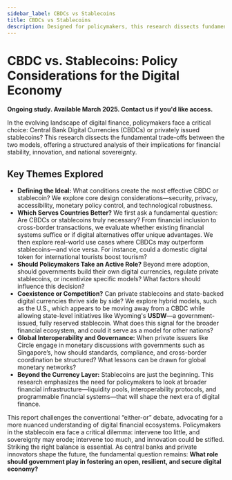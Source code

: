 ```yaml
---
sidebar_label: CBDCs vs Stablecoins
title: CBDCs vs Stablecoins
description: Designed for policymakers, this research dissects fundamental trade-offs between CBDCs and Stablecoins
---
```


# **CBDC vs. Stablecoins: Policy Considerations for the Digital Economy**  

**Ongoing study. Available March 2025. Contact us if you'd like access.**  

In the evolving landscape of digital finance, policymakers face a critical choice: Central Bank Digital Currencies (CBDCs) or privately issued stablecoins? This research dissects the fundamental trade-offs between the two models, offering a structured analysis of their implications for financial stability, innovation, and national sovereignty.  

## **Key Themes Explored**  

- **Defining the Ideal:** What conditions create the most effective CBDC or stablecoin? We explore core design considerations—security, privacy, accessibility, monetary policy control, and technological robustness.  
- **Which Serves Countries Better?** We first ask a fundamental question: Are CBDCs or stablecoins truly necessary? From financial inclusion to cross-border transactions, we evaluate whether existing financial systems suffice or if digital alternatives offer unique advantages. We then explore real-world use cases where CBDCs may outperform stablecoins—and vice versa. For instance, could a domestic digital token for international tourists boost tourism?  
- **Should Policymakers Take an Active Role?** Beyond mere adoption, should governments build their own digital currencies, regulate private stablecoins, or incentivize specific models? What factors should influence this decision?  
- **Coexistence or Competition?** Can private stablecoins and state-backed digital currencies thrive side by side? We explore hybrid models, such as the U.S., which appears to be moving away from a CBDC while allowing state-level initiatives like Wyoming's **USDW**—a government-issued, fully reserved stablecoin. What does this signal for the broader financial ecosystem, and could it serve as a model for other nations?   
- **Global Interoperability and Governance:** When private issuers like Circle engage in monetary discussions with governments such as Singapore’s, how should standards, compliance, and cross-border coordination be structured? What lessons can be drawn for global monetary networks?  
- **Beyond the Currency Layer:** Stablecoins are just the beginning. This research emphasizes the need for policymakers to look at broader financial infrastructure—liquidity pools, interoperability protocols, and programmable financial systems—that will shape the next era of digital finance.  

This report challenges the conventional “either-or” debate, advocating for a more nuanced understanding of digital financial ecosystems. Policymakers in the stablecoin era face a critical dilemma: intervene too little, and sovereignty may erode; intervene too much, and innovation could be stifled. Striking the right balance is essential. As central banks and private innovators shape the future, the fundamental question remains: **What role should government play in fostering an open, resilient, and secure digital economy?**  

 
